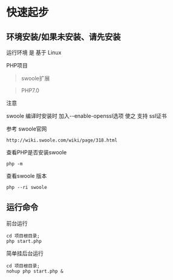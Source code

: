 # 快速起步

## 环境安装/如果未安装、请先安装

运行环境 是 基于 Linux

PHP项目

> swoole扩展

> PHP7.0 

注意

swoole 编译时安装时 加入--enable-openssl选项 使之 支持 ssl证书

参考 swoole官网

```
http://wiki.swoole.com/wiki/page/318.html
```

查看PHP是否安装swoole

```
php -m
```

查看swoole 版本

```
php --ri swoole
```

## 运行命令

前台运行

```
cd 项目根目录;
php start.php
```

简单挂后台运行

```
cd 项目根目录;
nohup php start.php &
```

